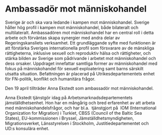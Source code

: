 # Ambassadör mot människohandel

Sverige är och ska vara ledande i kampen mot människohandel. Sverige håller hög profil i kampen mot människohandel, både bilateralt och multilateralt. Ambassadören mot människohandel har en central roll i detta arbete och förväntas skapa synergier med andra delar av Regeringskansliets verksamhet. Ett grundläggande syfte med funktionen är att förstärka Sveriges internationella profil som försvarare av de mänskliga rättigheterna, inklusive sexuell och reproduktiv hälsa och rättigheter, och stärka bilden av Sverige som pådrivande i arbetet mot människohandel och dess orsaker. Uppdraget innefattar samtliga former av människohandel med fokus på människohandel för sexuell exploatering samt barns särskilt utsatta situation. Befattningen är placerad på Utrikesdepartementets enhet för FN-politik, konflikt och humanitära frågor.

Den 19 april tillträder Anna Ekstedt som ambassadör mot människohandel.

Anna Ekstedt tjänstgör idag på Arbetsmarknadsdepartementets jämställdhetsenhet. Hon har en mångårig och bred erfarenhet av att arbeta med människohandelsfrågor, och har bl.a.  tjänstgjort på  IOM (International Organization for Migration) i Turkiet, CBSS (Council of the Baltic Sea States), EU-kommissionen i Bryssel, Jämställdhetsmyndigheten, Migrationsverket, Länsstyrelsen i Stockholm, Justitiedepartementet och UD:s konsulära enhet.

